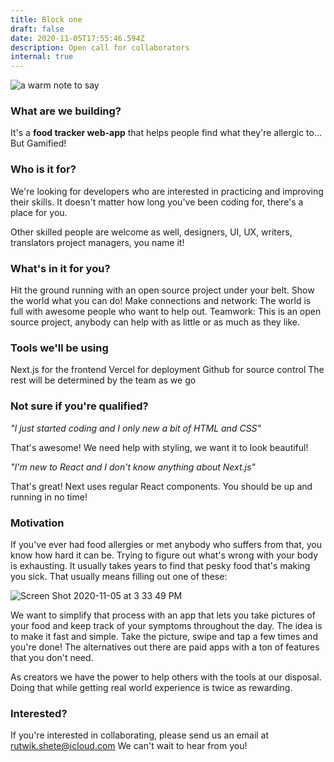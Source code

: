 ```yaml
---
title: Block one
draft: false
date: 2020-11-05T17:55:46.594Z
description: Open call for collaborators
internal: true
---
```


![a warm note to say](https://user-images.githubusercontent.com/17233773/98298339-d7679a00-1f83-11eb-8032-5b90207abd92.png)

### What are we building?

It's a **food tracker web-app** that helps people find what they're allergic to... But Gamified!

### Who is it for?

We're looking for developers who are interested in practicing and improving their skills. It doesn't matter how long you've been coding for, there's a place for you.

Other skilled people are welcome as well, designers, UI, UX, writers, translators project managers, you name it!

### What's in it for you?

Hit the ground running with an open source project under your belt. Show the world what you can do!
Make connections and network: The world is full with awesome people who want to help out.
Teamwork: This is an open source project, anybody can help with as little or as much as they like.

### Tools we'll be using

Next.js for the frontend
Vercel for deployment
Github for source control
The rest will be determined by the team as we go

### Not sure if you're qualified?

_"I just started coding and I only new a bit of HTML and CSS"_

That's awesome! We need help with styling, we want it to look beautiful!

_"I'm new to React and I don't know anything about Next.js"_

That's great! Next uses regular React components. You should be up and running in no time!

### Motivation

If you've ever had food allergies or met anybody who suffers from that, you know how hard it can be. Trying to figure out what's wrong with your body is exhausting. It usually takes years to find that pesky food that's making you sick. That usually means filling out one of these:

![Screen Shot 2020-11-05 at 3 33 49 PM](https://user-images.githubusercontent.com/17233773/98294411-e8151180-1f7d-11eb-82c9-5a8aeb8d1982.png)

We want to simplify that process with an app that lets you take pictures of your food and keep track of your symptoms throughout the day. The idea is to make it fast and simple. Take the picture, swipe and tap a few times and you're done!
The alternatives out there are paid apps with a ton of features that you don't need.

As creators we have the power to help others with the tools at our disposal. Doing that while getting real world experience is twice as rewarding.

### Interested?

If you're interested in collaborating, please send us an email at rutwik.shete@icloud.com
We can't wait to hear from you!
